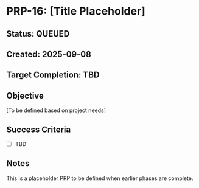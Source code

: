 # PRP-16: [Title Placeholder]

## Status: QUEUED
## Created: 2025-09-08
## Target Completion: TBD

## Objective
[To be defined based on project needs]

## Success Criteria
- [ ] TBD

## Notes
This is a placeholder PRP to be defined when earlier phases are complete.
